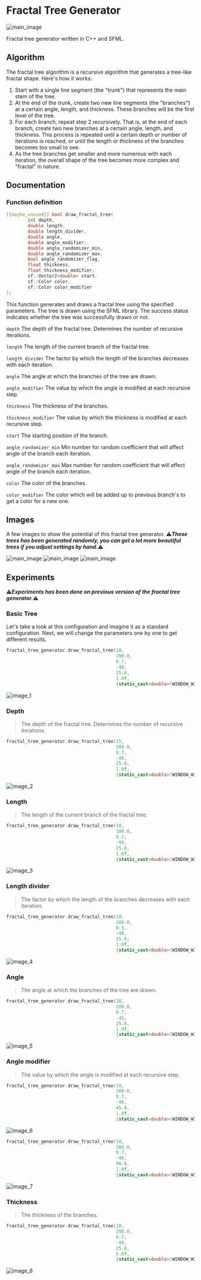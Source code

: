 # Fractal Tree Generator

![main_image](images/screenshot2.png)

Fractal tree generator written in C++ and SFML.

## Algorithm

The fractal tree algorithm is a recursive algorithm that generates a tree-like fractal shape. Here's how it works:

1. Start with a single line segment (the "trunk") that represents the main stem of the tree.
2. At the end of the trunk, create two new line segments (the "branches") at a certain angle, length, and thickness.
   These branches will be the first level of the tree.
3. For each branch, repeat step 2 recursively. That is, at the end of each branch, create two new branches at a certain
   angle, length, and thickness. This process is repeated until a certain depth or number of iterations is reached, or
   until the length or thickness of the branches becomes too small to see.
4. As the tree branches get smaller and more numerous with each iteration, the overall shape of the tree becomes more
   complex and "fractal" in nature.

## Documentation

### Function definition

```c++
[[maybe_unused]] bool draw_fractal_tree(
        int depth,
        double length,
        double length_divider,
        double angle,
        double angle_modifier,
        double angle_randomizer_min,
        double angle_randomizer_max,
        bool angle_randomizer_flag,
        float thickness,
        float thickness_modifier,
        sf::Vector2<double> start,
        sf::Color color,
        sf::Color color_modifier
);
```

This function generates and draws a fractal tree using the specified parameters. The tree is drawn using the SFML
library. The success status indicates whether the tree was successfully drawn or not.

`depth` The depth of the fractal tree. Determines the number of recursive iterations.

`length` The length of the current branch of the fractal tree.

`length_divider` The factor by which the length of the branches decreases with each iteration.

`angle` The angle at which the branches of the tree are drawn.

`angle_modifier` The value by which the angle is modified at each recursive step.

`thickness` The thickness of the branches.

`thickness_modifier` The value by which the thickness is modified at each recursive step.

`start` The starting position of the branch.

`angle_randomizer_min` Min number for random coefficient that will affect angle of the branch each iteration.

`angle_randomizer_max` Max number for random coefficient that will affect angle of the branch each iteration.

`color` The color of the branches.

`color_modifier` The color which will be added up to previous branch's to get a color for a new one.

## Images

A few images to show the potential of this fractal tree generator.
⚠️***These trees has been generated randomly, you can get a lot more beautiful trees if you adjust settings by hand.***⚠️

![main_image](images/screenshot0.png)
![main_image](images/screenshot1.png)
![main_image](images/screenshot3.png)

## Experiments

⚠️***Experiments has been done on previous version of the fractal tree generator.***⚠️

### Basic Tree

Let's take a look at this configuration and imagine it as a standard configuration. Next, we will change the parameters
one by one to get different results.

```c++
fractal_tree_generator.draw_fractal_tree(10,
                                         200.0,
                                         0.7,
                                         -90,
                                         25.0,
                                         1.0f,
                                         {static_cast<double>(WINDOW_WIDTH) * 0.5, WINDOW_HEIGHT - 50});
```

![image_1](images/image_1.png)

### Depth

> The depth of the fractal tree. Determines the number of recursive iterations.

```c++
fractal_tree_generator.draw_fractal_tree(15,
                                         200.0,
                                         0.7,
                                         -90,
                                         25.0,
                                         1.0f,
                                         {static_cast<double>(WINDOW_WIDTH) * 0.5, WINDOW_HEIGHT - 50});
```

![image_2](images/image_2.png)

### Length

> The length of the current branch of the fractal tree.

```c++
fractal_tree_generator.draw_fractal_tree(10,
                                         100.0,
                                         0.7,
                                         -90,
                                         25.0,
                                         1.0f,
                                         {static_cast<double>(WINDOW_WIDTH) * 0.5, WINDOW_HEIGHT - 50});
```

![image_3](images/image_3.png)

### Length divider

> The factor by which the length of the branches decreases with each iteration.

```c++
fractal_tree_generator.draw_fractal_tree(10,
                                         200.0,
                                         0.5,
                                         -90,
                                         25.0,
                                         1.0f,
                                         {static_cast<double>(WINDOW_WIDTH) * 0.5, WINDOW_HEIGHT - 50});
```

![image_4](images/image_4.png)

### Angle

> The angle at which the branches of the tree are drawn.

```c++
fractal_tree_generator.draw_fractal_tree(10,
                                         200.0,
                                         0.7,
                                         -45,
                                         25.0,
                                         1.0f,
                                         {static_cast<double>(WINDOW_WIDTH) * 0.5, WINDOW_HEIGHT - 50});
```

![image_5](images/image_5.png)

### Angle modifier

> The value by which the angle is modified at each recursive step.

```c++
fractal_tree_generator.draw_fractal_tree(10,
                                         200.0,
                                         0.7,
                                         -90,
                                         45.0,
                                         1.0f,
                                         {static_cast<double>(WINDOW_WIDTH) * 0.5, WINDOW_HEIGHT - 50});
```

![image_6](images/image_6.png)

```c++
fractal_tree_generator.draw_fractal_tree(10,
                                         200.0,
                                         0.7,
                                         -90,
                                         90.0,
                                         1.0f,
                                         {static_cast<double>(WINDOW_WIDTH) * 0.5, WINDOW_HEIGHT - 50});
```

![image_7](images/image_7.png)

### Thickness

> The thickness of the branches.

```c++
fractal_tree_generator.draw_fractal_tree(10,
                                         200.0,
                                         0.7,
                                         -90,
                                         25.0,
                                         5.0f,
                                         {static_cast<double>(WINDOW_WIDTH) * 0.5, WINDOW_HEIGHT - 50});
```

![image_8](images/image_8.png)


